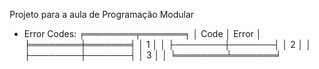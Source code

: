 Projeto para a aula de Programação Modular


- Error Codes:
╒════════╤═══════╕
│  Code  │ Error │
╞════════╪═══════╡
│   1    │       │
├────────┼───────┤
│   2    │       │
├────────┼───────┤
│   3    │       │
╘════════╧═══════╛